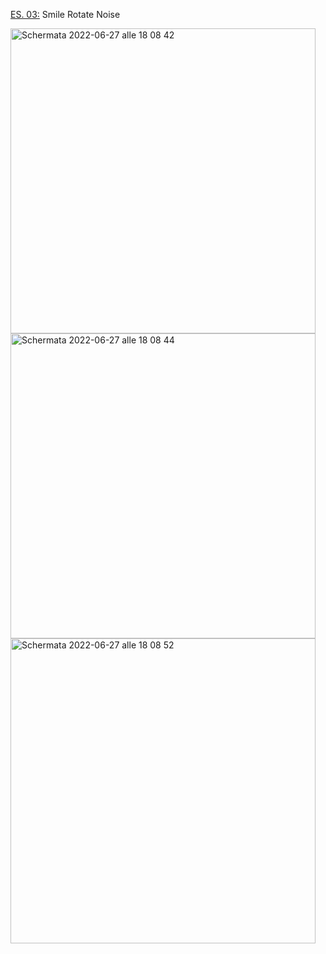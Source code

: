 [ES. 03:](https://editor.p5js.org/Lucrezia_Ghinassi/full/BlqVZWe5P) Smile Rotate Noise



<img width="488" alt="Schermata 2022-06-27 alle 18 08 42" src="https://user-images.githubusercontent.com/101177495/175986420-9dd47e0a-8b73-4c2d-96ca-4d21eb93372a.png">

<img width="488" alt="Schermata 2022-06-27 alle 18 08 44" src="https://user-images.githubusercontent.com/101177495/175986447-119ca068-0b25-4947-a83e-4dfdf9eca5ca.png">

<img width="488" alt="Schermata 2022-06-27 alle 18 08 52" src="https://user-images.githubusercontent.com/101177495/175986470-c9d658d3-2143-4c51-9f24-ac6552dc6f35.png">
